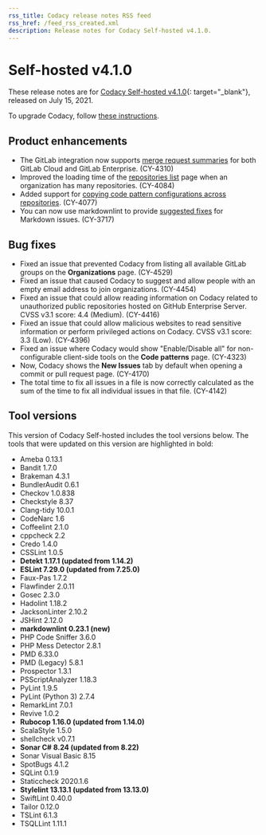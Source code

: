 ```yaml
---
rss_title: Codacy release notes RSS feed
rss_href: /feed_rss_created.xml
description: Release notes for Codacy Self-hosted v4.1.0.
---
```


# Self-hosted v4.1.0

These release notes are for [Codacy Self-hosted v4.1.0](https://github.com/codacy/chart/releases/tag/4.1.0){: target="_blank"}, released on July 15, 2021. <!-- TODO Update release date -->

To upgrade Codacy, follow [these instructions](../../chart/maintenance/upgrade.md).

<!--TODO Check these issues

Jira issues without release notes:

Epics:
-   https://codacy.atlassian.net/browse/CY-4216
-   https://codacy.atlassian.net/browse/CY-4196
-   https://codacy.atlassian.net/browse/CY-4082

Bugs:


Jira issues with disabled release notes:

Epics:

Bugs:
-   https://codacy.atlassian.net/browse/CY-4631
-   https://codacy.atlassian.net/browse/CY-4556
-   https://codacy.atlassian.net/browse/CY-4545
-   https://codacy.atlassian.net/browse/CY-4494
-   https://codacy.atlassian.net/browse/CY-4452
-   https://codacy.atlassian.net/browse/CY-4442
-   https://codacy.atlassian.net/browse/CY-4441
-   https://codacy.atlassian.net/browse/CY-4407
-   https://codacy.atlassian.net/browse/CY-4364
-   https://codacy.atlassian.net/browse/CY-4361
-   https://codacy.atlassian.net/browse/CY-4332
-   https://codacy.atlassian.net/browse/CY-4324
-   https://codacy.atlassian.net/browse/CY-4286
-   https://codacy.atlassian.net/browse/CY-4282
-   https://codacy.atlassian.net/browse/CY-4206
-   https://codacy.atlassian.net/browse/CY-4149
-   https://codacy.atlassian.net/browse/CY-4111

-->

## Product enhancements

-   The GitLab integration now supports [merge request summaries](https://docs.codacy.com/v4.1/repositories-configure/integrations/gitlab-integration/#enabling) for both GitLab Cloud and GitLab Enterprise. (CY-4310)
-   Improved the loading time of the [repositories list](https://docs.codacy.com/v4.0/organizations/managing-repositories/) page when an organization has many repositories. (CY-4084)
-   Added support for [copying code pattern configurations across repositories](https://docs.codacy.com/organizations/copying-code-patterns-between-repositories/). (CY-4077)
-   You can now use markdownlint to provide [suggested fixes](https://docs.codacy.com/v4.1/repositories-configure/integrations/github-integration/#suggest-fixes) for Markdown issues. (CY-3717)

## Bug fixes

-   Fixed an issue that prevented Codacy from listing all available GitLab groups on the **Organizations** page. (CY-4529)
-   Fixed an issue that caused Codacy to suggest and allow people with an empty email address to join organizations. (CY-4454)
-   Fixed an issue that could allow reading information on Codacy related to unauthorized public repositories hosted on GitHub Enterprise Server. CVSS v3.1 score: 4.4 (Medium). (CY-4416)
-   Fixed an issue that could allow malicious websites to read sensitive information or perform privileged actions on Codacy. CVSS v3.1 score: 3.3 (Low). (CY-4396)
-   Fixed an issue where Codacy would show "Enable/Disable all" for non-configurable client-side tools on the **Code patterns** page. (CY-4323)
-   Now, Codacy shows the **New Issues** tab by default when opening a commit or pull request page. (CY-4170)
-   The total time to fix all issues in a file is now correctly calculated as the sum of the time to fix all individual issues in that file. (CY-4142)

## Tool versions

This version of Codacy Self-hosted includes the tool versions below. The tools that were updated on this version are highlighted in bold:

-   Ameba 0.13.1
-   Bandit 1.7.0
-   Brakeman 4.3.1
-   BundlerAudit 0.6.1
-   Checkov 1.0.838
-   Checkstyle 8.37
-   Clang-tidy 10.0.1
-   CodeNarc 1.6
-   Coffeelint 2.1.0
-   cppcheck 2.2
-   Credo 1.4.0
-   CSSLint 1.0.5
-   **Detekt 1.17.1 (updated from 1.14.2)**
-   **ESLint 7.29.0 (updated from 7.25.0)**
-   Faux-Pas 1.7.2
-   Flawfinder 2.0.11
-   Gosec 2.3.0
-   Hadolint 1.18.2
-   JacksonLinter 2.10.2
-   JSHint 2.12.0
-   **markdownlint 0.23.1 (new)**
-   PHP Code Sniffer 3.6.0
-   PHP Mess Detector 2.8.1
-   PMD 6.33.0
-   PMD (Legacy) 5.8.1
-   Prospector 1.3.1
-   PSScriptAnalyzer 1.18.3
-   PyLint 1.9.5
-   PyLint (Python 3) 2.7.4
-   RemarkLint 7.0.1
-   Revive 1.0.2
-   **Rubocop 1.16.0 (updated from 1.14.0)**
-   ScalaStyle 1.5.0
-   shellcheck v0.7.1
-   **Sonar C# 8.24 (updated from 8.22)**
-   Sonar Visual Basic 8.15
-   SpotBugs 4.1.2
-   SQLint 0.1.9
-   Staticcheck 2020.1.6
-   **Stylelint 13.13.1 (updated from 13.13.0)**
-   SwiftLint 0.40.0
-   Tailor 0.12.0
-   TSLint 6.1.3
-   TSQLLint 1.11.1
